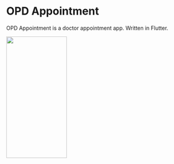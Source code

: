# OPD Appointment

OPD Appointment is a doctor appointment app. Written in Flutter. 

<img src="](https://user-images.githubusercontent.com/74703957/203699824-084b509f-c60b-4ae6-ad2e-e32e807f602c.jpg)" width="160" height="320" />

